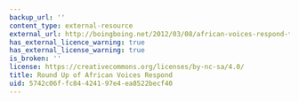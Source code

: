```yaml
---
backup_url: ''
content_type: external-resource
external_url: http://boingboing.net/2012/03/08/african-voices-respond-to-hype.html
has_external_licence_warning: true
has_external_license_warning: true
is_broken: ''
license: https://creativecommons.org/licenses/by-nc-sa/4.0/
title: Round Up of African Voices Respond
uid: 5742c06f-fc84-4241-97e4-ea8522becf40
---
```

